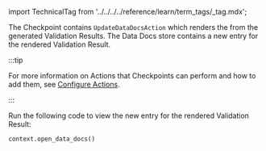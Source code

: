 import TechnicalTag from '../../../../reference/learn/term_tags/_tag.mdx';

The Checkpoint contains `UpdateDataDocsAction` which renders the <TechnicalTag tag="data_docs" text="Data Docs"/> from the generated Validation Results. The Data Docs store contains a new entry for the rendered Validation Result.

:::tip 

For more information on Actions that Checkpoints can perform and how to add them, see [Configure Actions](/oss/guides/validation/validation_actions/actions_lp.md).

:::

Run the following code to view the new entry for the rendered Validation Result:

```python title="Python"
context.open_data_docs()
```